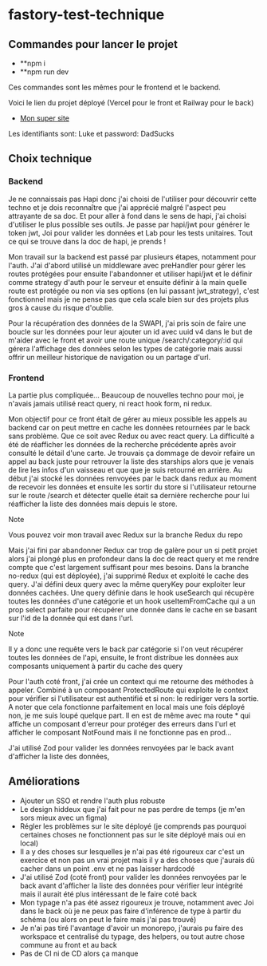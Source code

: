 # fastory-test-technique

## Commandes pour lancer le projet

- **npm i
- **npm run dev 

Ces commandes sont les mêmes pour le frontend et le backend.

Voici le lien du projet déployé (Vercel pour le front et Railway pour le back) 
- [Mon super site](https://frontend-gsn1etfr9-gauthier13s-projects.vercel.app/) 

Les identifiants sont:  Luke et password: DadSucks
## Choix technique

### Backend
Je ne connaissais pas Hapi donc j'ai choisi de l'utiliser pour découvrir cette techno et je dois reconnaître que j'ai apprécié malgré l'aspect peu attrayante de sa doc. Et pour aller à fond dans le sens de hapi, j'ai choisi d'utiliser le plus possible ses outils. Je passe par hapi/jwt pour générer le token jwt, Joi pour valider les données et Lab pour les tests unitaires. Tout ce qui se trouve dans la doc de hapi, je prends !

Mon travail sur la backend est passé par plusieurs étapes, notamment pour l'auth. J'ai d'abord utilisé un middleware avec preHandler pour gérer les routes protégées pour ensuite l'abandonner et utiliser hapi/jwt et le définir comme strategy d'auth pour le serveur et ensuite définir à la main quelle route est protégée ou non via ses options (en lui passant jwt_strategy), c'est fonctionnel mais je ne pense pas que cela scale bien sur des projets plus gros à cause du risque d'oublie.

Pour la récupération des données de la SWAPI, j'ai pris soin de faire une boucle sur les données pour leur ajouter un id avec uuid v4 dans le but de m'aider avec le front et avoir une route unique /search/:category/:id qui gérera l'affichage des données selon les types de catégorie mais aussi offrir un meilleur historique de navigation ou un partage d'url. 

### Frontend
La partie plus compliquée... Beaucoup de nouvelles techno pour moi, je n'avais jamais utilisé react query, ni react hook form, ni redux.

Mon objectif pour ce front était de gérer au mieux possible les appels au backend car on peut mettre en cache les données retournées par le back sans problème. Que ce soit avec Redux ou avec react query. La difficulté a été de réafficher les données de la recherche précédente après avoir consulté le détail d'une carte. Je trouvais ça dommage de devoir refaire un appel au back juste pour retrouver la liste des starships alors que je venais de lire les infos d'un vaisseau et que que je suis retourné en arrière.
Au début j'ai stocké les données renvoyées par le back dans redux au moment de recevoir les données et ensuite les sortir du store si l'utilisateur retourne sur le route /search et détecter quelle était sa dernière recherche pour lui réafficher la liste des données mais depuis le store. 

> [!NOTE]
>  Vous pouvez voir mon travail avec Redux sur la branche Redux du repo  
> 

Mais j'ai fini par abandonner Redux car trop de galère pour un si petit projet alors j'ai plongé plus en profondeur dans la doc de react query et me rendre compte que c'est largement suffisant pour mes besoins. Dans la branche no-redux (qui est déployée), j'ai supprimé Redux et exploité le cache des query. J'ai défini deux query avec la même queryKey pour exploiter leur données cachées. Une query définie dans le hook useSearch qui récupère toutes les données d'une catégorie et un hook useItemFromCache qui a un prop select parfaite pour récupérer une donnée dans le cache en se basant sur l'id de la donnée qui est dans l'url.

> [!NOTE] 
> Il y a donc une requête vers le back par catégorie si l'on veut récupérer toutes les données de l'api, ensuite, le front distribue les données aux composants uniquement à partir du cache des query

Pour l'auth coté front, j'ai crée un context qui me retourne des méthodes à appeler. Combiné à un composant ProtectedRoute qui exploite le context pour vérifier si l'utilisateur est authentifié et si non: le rediriger vers la sortie. A noter que cela fonctionne parfaitement en local mais une fois déployé non, je me suis loupé quelque part. Il en est de même avec ma route * qui affiche un composant d'erreur pour protéger des erreurs dans l'url et afficher le composant NotFound mais il ne fonctionne pas en prod...

J'ai utilisé Zod pour valider les données renvoyées par le back avant d'afficher la liste des données, 


## Améliorations

- Ajouter un SSO et rendre l'auth plus robuste
- Le design hiddeux que j'ai fait pour ne pas perdre de temps (je m'en sors mieux avec un figma)
- Régler les problèmes sur le site déployé (je comprends pas pourquoi certaines choses ne fonctionnent pas sur le site déployé mais oui en local)
- Il a y des choses sur lesquelles je n'ai pas été rigoureux car c'est un exercice et non pas un vrai projet mais il y a des choses que j'aurais dû cacher dans un point .env et ne pas laisser hardcodé
- J'ai utilisé Zod (coté front) pour valider les données renvoyées par le back avant d'afficher la liste des données pour vérifier leur intégrité mais il aurait été plus intéressant de le faire coté back 
- Mon typage n'a pas été assez rigoureux je trouve, notamment avec Joi dans le back où je ne peux pas faire d'inférence de type à partir du schéma (ou alors on peut le faire mais j'ai pas trouvé)
- Je n'ai pas tiré l'avantage d'avoir un monorepo, j'aurais pu faire des workspace et centralisé du typage, des helpers, ou tout autre chose commune au front et au back
- Pas de CI ni de CD alors ça manque 

